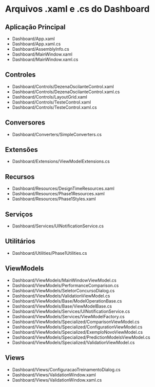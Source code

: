 # Arquivos .xaml e .cs do Dashboard

## Aplicação Principal
- Dashboard/App.xaml
- Dashboard/App.xaml.cs
- Dashboard/AssemblyInfo.cs
- Dashboard/MainWindow.xaml
- Dashboard/MainWindow.xaml.cs

## Controles
- Dashboard/Controls/DezenaOscilanteControl.xaml
- Dashboard/Controls/DezenaOscilanteControl.xaml.cs
- Dashboard/Controls/LayoutGrid.xaml
- Dashboard/Controls/TesteControl.xaml
- Dashboard/Controls/TesteControl.xaml.cs

## Conversores
- Dashboard/Converters/SimpleConverters.cs

## Extensões
- Dashboard/Extensions/ViewModelExtensions.cs

## Recursos
- Dashboard/Resources/DesignTimeResources.xaml
- Dashboard/Resources/Phase1Resources.xaml
- Dashboard/Resources/Phase1Styles.xaml

## Serviços
- Dashboard/Services/UINotificationService.cs

## Utilitários
- Dashboard/Utilities/Phase1Utilities.cs

## ViewModels
- Dashboard/ViewModels/MainWindowViewModel.cs
- Dashboard/ViewModels/PerformanceComparison.cs
- Dashboard/ViewModels/SeletorConcursoDialog.cs
- Dashboard/ViewModels/ValidationViewModel.cs
- Dashboard/ViewModels/Base/ModelOperationBase.cs
- Dashboard/ViewModels/Base/ViewModelBase.cs
- Dashboard/ViewModels/Services/UINotificationService.cs
- Dashboard/ViewModels/Services/ViewModelFactory.cs
- Dashboard/ViewModels/Specialized/ComparisonViewModel.cs
- Dashboard/ViewModels/Specialized/ConfigurationViewModel.cs
- Dashboard/ViewModels/Specialized/ExemploNovoViewModel.cs
- Dashboard/ViewModels/Specialized/PredictionModelsViewModel.cs
- Dashboard/ViewModels/Specialized/ValidationViewModel.cs

## Views
- Dashboard/Views/ConfiguracaoTreinamentoDialog.cs
- Dashboard/Views/ValidationWindow.xaml
- Dashboard/Views/ValidationWindow.xaml.cs
